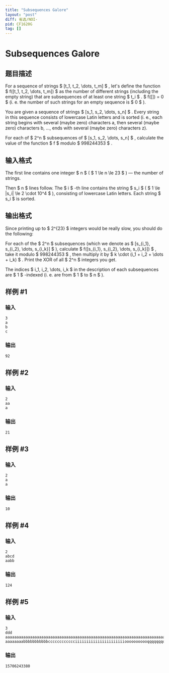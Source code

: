 ```yaml
---
title: "Subsequences Galore"
layout: "post"
diff: 省选/NOI-
pid: CF1620G
tag: []
---
```


# Subsequences Galore

## 题目描述

For a sequence of strings $ [t_1, t_2, \dots, t_m] $ , let's define the function $ f([t_1, t_2, \dots, t_m]) $ as the number of different strings (including the empty string) that are subsequences of at least one string $ t_i $ . $ f([]) = 0 $ (i. e. the number of such strings for an empty sequence is $ 0 $ ).

You are given a sequence of strings $ [s_1, s_2, \dots, s_n] $ . Every string in this sequence consists of lowercase Latin letters and is sorted (i. e., each string begins with several (maybe zero) characters a, then several (maybe zero) characters b, ..., ends with several (maybe zero) characters z).

For each of $ 2^n $ subsequences of $ [s_1, s_2, \dots, s_n] $ , calculate the value of the function $ f $ modulo $ 998244353 $ .

## 输入格式

The first line contains one integer $ n $ ( $ 1 \le n \le 23 $ ) — the number of strings.

Then $ n $ lines follow. The $ i $ -th line contains the string $ s_i $ ( $ 1 \le |s_i| \le 2 \cdot 10^4 $ ), consisting of lowercase Latin letters. Each string $ s_i $ is sorted.

## 输出格式

Since printing up to $ 2^{23} $ integers would be really slow, you should do the following:

For each of the $ 2^n $ subsequences (which we denote as $ [s_{i_1}, s_{i_2}, \dots, s_{i_k}] $ ), calculate $ f([s_{i_1}, s_{i_2}, \dots, s_{i_k}]) $ , take it modulo $ 998244353 $ , then multiply it by $ k \cdot (i_1 + i_2 + \dots + i_k) $ . Print the XOR of all $ 2^n $ integers you get.

The indices $ i_1, i_2, \dots, i_k $ in the description of each subsequences are $ 1 $ -indexed (i. e. are from $ 1 $ to $ n $ ).

## 样例 #1

### 输入

```
3
a
b
c
```

### 输出

```
92
```

## 样例 #2

### 输入

```
2
aa
a
```

### 输出

```
21
```

## 样例 #3

### 输入

```
2
a
a
```

### 输出

```
10
```

## 样例 #4

### 输入

```
2
abcd
aabb
```

### 输出

```
124
```

## 样例 #5

### 输入

```
3
ddd
aaaaaaaaaaaaaaaaaaaaaaaaaaaaaaaaaaaaaaaaaaaaaaaaaaaaaaaaaaaaaaaaaaaaaaaaaaaaaaa
aaaaaaaabbbbbbbbbbbcccccccccccciiiiiiiiiiiiiiiiiiiiiiooooooooooqqqqqqqqqqqqqqqqqqvvvvvzzzzzzzzzzzz
```

### 输出

```
15706243380
```

